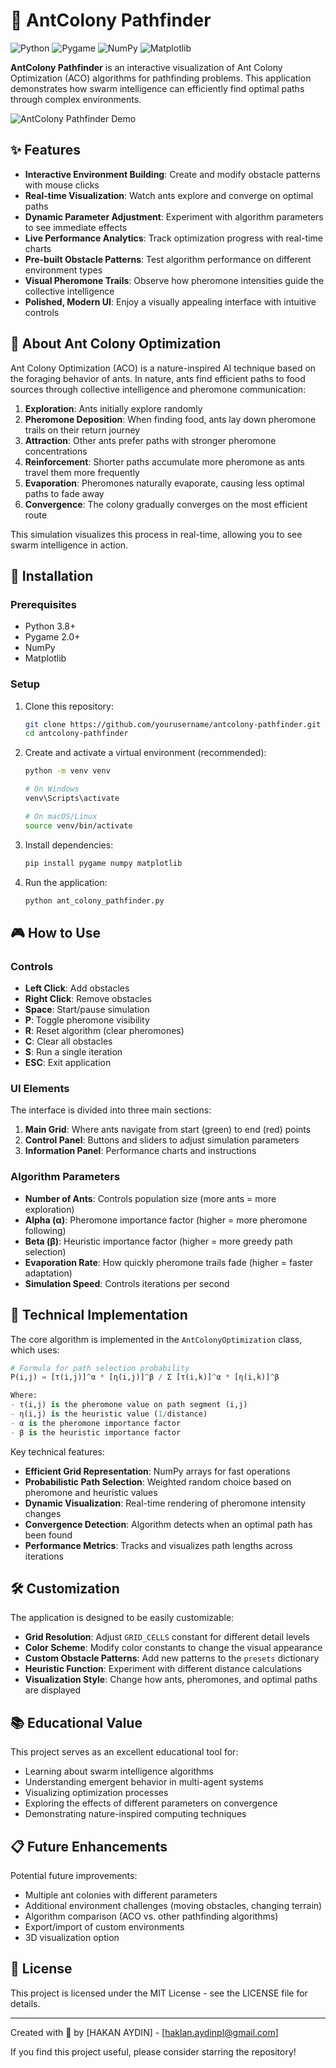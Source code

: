 # 🐜 AntColony Pathfinder

![Python](https://img.shields.io/badge/Python-3.8+-blue.svg)
![Pygame](https://img.shields.io/badge/Pygame-2.0+-green.svg)
![NumPy](https://img.shields.io/badge/NumPy-1.20+-red.svg)
![Matplotlib](https://img.shields.io/badge/Matplotlib-3.4+-orange.svg)

**AntColony Pathfinder** is an interactive visualization of Ant Colony Optimization (ACO) algorithms for pathfinding problems. This application demonstrates how swarm intelligence can efficiently find optimal paths through complex environments.

![AntColony Pathfinder Demo](https://via.placeholder.com/800x450?text=AntColony+Pathfinder+Screenshot)

## ✨ Features

- **Interactive Environment Building**: Create and modify obstacle patterns with mouse clicks
- **Real-time Visualization**: Watch ants explore and converge on optimal paths
- **Dynamic Parameter Adjustment**: Experiment with algorithm parameters to see immediate effects
- **Live Performance Analytics**: Track optimization progress with real-time charts
- **Pre-built Obstacle Patterns**: Test algorithm performance on different environment types
- **Visual Pheromone Trails**: Observe how pheromone intensities guide the collective intelligence
- **Polished, Modern UI**: Enjoy a visually appealing interface with intuitive controls

## 🧠 About Ant Colony Optimization

Ant Colony Optimization (ACO) is a nature-inspired AI technique based on the foraging behavior of ants. In nature, ants find efficient paths to food sources through collective intelligence and pheromone communication:

1. **Exploration**: Ants initially explore randomly
2. **Pheromone Deposition**: When finding food, ants lay down pheromone trails on their return journey
3. **Attraction**: Other ants prefer paths with stronger pheromone concentrations
4. **Reinforcement**: Shorter paths accumulate more pheromone as ants travel them more frequently
5. **Evaporation**: Pheromones naturally evaporate, causing less optimal paths to fade away
6. **Convergence**: The colony gradually converges on the most efficient route

This simulation visualizes this process in real-time, allowing you to see swarm intelligence in action.

## 🔧 Installation

### Prerequisites
- Python 3.8+
- Pygame 2.0+
- NumPy
- Matplotlib

### Setup

1. Clone this repository:
   ```bash
   git clone https://github.com/yourusername/antcolony-pathfinder.git
   cd antcolony-pathfinder
   ```

2. Create and activate a virtual environment (recommended):
   ```bash
   python -m venv venv
   
   # On Windows
   venv\Scripts\activate
   
   # On macOS/Linux
   source venv/bin/activate
   ```

3. Install dependencies:
   ```bash
   pip install pygame numpy matplotlib
   ```

4. Run the application:
   ```bash
   python ant_colony_pathfinder.py
   ```

## 🎮 How to Use

### Controls

- **Left Click**: Add obstacles
- **Right Click**: Remove obstacles
- **Space**: Start/pause simulation
- **P**: Toggle pheromone visibility
- **R**: Reset algorithm (clear pheromones)
- **C**: Clear all obstacles
- **S**: Run a single iteration
- **ESC**: Exit application

### UI Elements

The interface is divided into three main sections:

1. **Main Grid**: Where ants navigate from start (green) to end (red) points
2. **Control Panel**: Buttons and sliders to adjust simulation parameters
3. **Information Panel**: Performance charts and instructions

### Algorithm Parameters

- **Number of Ants**: Controls population size (more ants = more exploration)
- **Alpha (α)**: Pheromone importance factor (higher = more pheromone following)
- **Beta (β)**: Heuristic importance factor (higher = more greedy path selection)
- **Evaporation Rate**: How quickly pheromone trails fade (higher = faster adaptation)
- **Simulation Speed**: Controls iterations per second

## 🔬 Technical Implementation

The core algorithm is implemented in the `AntColonyOptimization` class, which uses:

```python
# Formula for path selection probability
P(i,j) = [τ(i,j)]^α * [η(i,j)]^β / Σ [τ(i,k)]^α * [η(i,k)]^β

Where:
- τ(i,j) is the pheromone value on path segment (i,j)
- η(i,j) is the heuristic value (1/distance)
- α is the pheromone importance factor
- β is the heuristic importance factor
```

Key technical features:

- **Efficient Grid Representation**: NumPy arrays for fast operations
- **Probabilistic Path Selection**: Weighted random choice based on pheromone and heuristic values
- **Dynamic Visualization**: Real-time rendering of pheromone intensity changes
- **Convergence Detection**: Algorithm detects when an optimal path has been found
- **Performance Metrics**: Tracks and visualizes path lengths across iterations

## 🛠️ Customization

The application is designed to be easily customizable:

- **Grid Resolution**: Adjust `GRID_CELLS` constant for different detail levels
- **Color Scheme**: Modify color constants to change the visual appearance
- **Custom Obstacle Patterns**: Add new patterns to the `presets` dictionary
- **Heuristic Function**: Experiment with different distance calculations
- **Visualization Style**: Change how ants, pheromones, and optimal paths are displayed

## 📚 Educational Value

This project serves as an excellent educational tool for:

- Learning about swarm intelligence algorithms
- Understanding emergent behavior in multi-agent systems
- Visualizing optimization processes
- Exploring the effects of different parameters on convergence
- Demonstrating nature-inspired computing techniques

## 📋 Future Enhancements

Potential future improvements:

- Multiple ant colonies with different parameters
- Additional environment challenges (moving obstacles, changing terrain)
- Algorithm comparison (ACO vs. other pathfinding algorithms)
- Export/import of custom environments
- 3D visualization option

## 📄 License

This project is licensed under the MIT License - see the LICENSE file for details.

---

Created with 🐜 by [HAKAN AYDIN] - [haklan.aydinpl@gmail.com]

If you find this project useful, please consider starring the repository!
